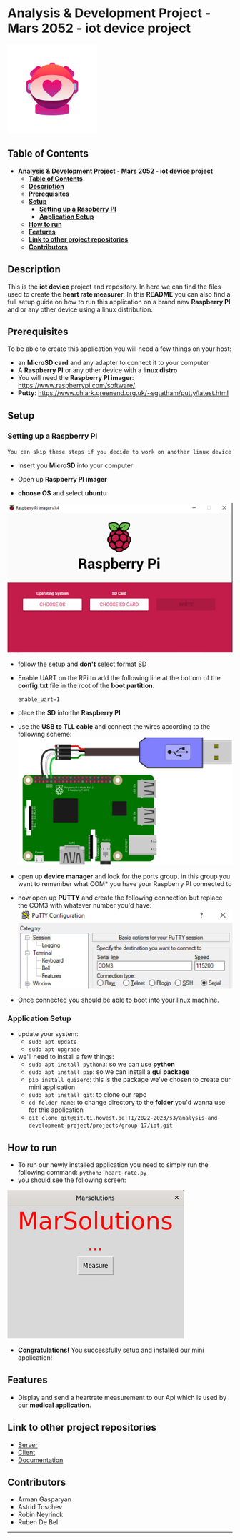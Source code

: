 # **Analysis & Development Project - Mars 2052 - iot device project**

<img src="readme-images/logo.png" alt="drawing" width="200"/>

## **Table of Contents**
- [**Analysis \& Development Project - Mars 2052 - iot device project**](#analysis--development-project---mars-2052---iot-device-project)
  - [**Table of Contents**](#table-of-contents)
  - [**Description**](#description)
  - [**Prerequisites**](#prerequisites)
  - [**Setup**](#setup)
    - [**Setting up a Raspberry PI**](#setting-up-a-raspberry-pi)
    - [**Application Setup**](#application-setup)
  - [**How to run**](#how-to-run)
  - [**Features**](#features)
  - [**Link to other project repositories**](#link-to-other-project-repositories)
  - [**Contributors**](#contributors)

## **Description**
This is the **iot device** project and repository. In here we can find the files used to create the **heart rate measurer**. In this **README** you can also find a full
setup guide on how to run this application on a brand new **Raspberry PI** and or any other device using a linux distribution.

## **Prerequisites**
To be able to create this application you will need a few things on your host:
- an **MicroSD card** and any adapter to connect it to your computer
- A **Raspberry PI** or any other device with a **linux distro**
- You will need the **Raspberry PI imager**: https://www.raspberrypi.com/software/
- **Putty**: https://www.chiark.greenend.org.uk/~sgtatham/putty/latest.html

## **Setup**

### **Setting up a Raspberry PI**
`You can skip these steps if you decide to work on another linux device`
- Insert you **MicroSD** into your computer

- Open up **Raspberry PI imager**
- **choose OS** and select **ubuntu** 


![](readme-images/raspberry.png)

- follow the setup and **don't** select format SD
- Enable UART on the RPi to add the following line at the bottom of the **config.txt** file in the root of the **boot partition**.
  ```
  enable_uart=1
  ```
- place the **SD** into the **Raspberry PI**
- use the **USB to TLL cable** and connect the wires according to the following scheme:
![](readme-images/pins.png)
- open up **device manager** and look for the ports group. in this group you want to remember what COM* you have your Raspberry PI connected to
- now open up **PUTTY** and create the following connection but replace the COM3 with whatever number you'd have:
![](readme-images/putty.png)

- Once connected you should be able to boot into your linux machine.
### **Application Setup**
- update your system:
  - `sudo apt update`
  - `sudo apt upgrade`
- we'll need to install a few things:
  - `sudo apt install python3`: so we can use **python**
  - `sudo apt install pip`: so we can install a **gui package**
  - `pip install guizero`: this is the package we've chosen to create our mini application
  - `sudo apt install git`: to clone our repo
  - `cd folder_name`: to change directory to the **folder** you'd wanna use for this application
  - `git clone git@git.ti.howest.be:TI/2022-2023/s3/analysis-and-development-project/projects/group-17/iot.git`

## **How to run**

- To run our newly installed application you need to simply run the following command:
        `python3 heart-rate.py`
- you should see the following screen:

![](readme-images/screen.png)

- **Congratulations!** You successfully setup and installed our mini application!
## **Features**
- Display and send a heartrate measurement to our Api which is used by our **medical application**.

## **Link to other project repositories**
- [Server](https://git.ti.howest.be/TI/2022-2023/s3/analysis-and-development-project/projects/group-17/server)
- [Client](https://git.ti.howest.be/TI/2022-2023/s3/analysis-and-development-project/projects/group-17/client)
- [Documentation](https://git.ti.howest.be/TI/2022-2023/s3/analysis-and-development-project/projects/group-17/documentation)

## **Contributors**

- Arman Gasparyan
- Astrid Toschev
- Robin Neyrinck
- Ruben De Bel

---
